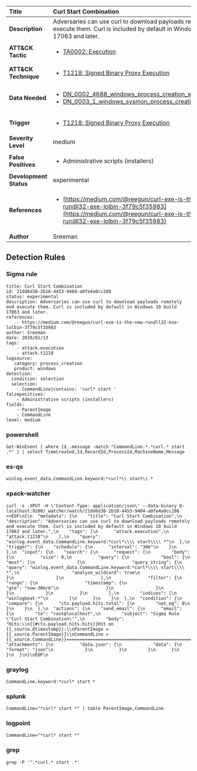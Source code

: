 | Title                    | Curl Start Combination       |
|:-------------------------|:------------------|
| **Description**          | Adversaries can use curl to download payloads remotely and execute them. Curl is included by default in Windows 10 build 17063 and later. |
| **ATT&amp;CK Tactic**    |  <ul><li>[TA0002: Execution](https://attack.mitre.org/tactics/TA0002)</li></ul>  |
| **ATT&amp;CK Technique** | <ul><li>[T1218: Signed Binary Proxy Execution](https://attack.mitre.org/techniques/T1218)</li></ul>  |
| **Data Needed**          | <ul><li>[DN_0002_4688_windows_process_creation_with_commandline](../Data_Needed/DN_0002_4688_windows_process_creation_with_commandline.md)</li><li>[DN_0003_1_windows_sysmon_process_creation](../Data_Needed/DN_0003_1_windows_sysmon_process_creation.md)</li></ul>  |
| **Trigger**              | <ul><li>[T1218: Signed Binary Proxy Execution](../Triggers/T1218.md)</li></ul>  |
| **Severity Level**       | medium |
| **False Positives**      | <ul><li>Administrative scripts (installers)</li></ul>  |
| **Development Status**   | experimental |
| **References**           | <ul><li>[https://medium.com/@reegun/curl-exe-is-the-new-rundll32-exe-lolbin-3f79c5f35983](https://medium.com/@reegun/curl-exe-is-the-new-rundll32-exe-lolbin-3f79c5f35983)</li></ul>  |
| **Author**               | Sreeman |


## Detection Rules

### Sigma rule

```
title: Curl Start Combination
id: 21dd6d38-2b18-4453-9404-a0fe4a0cc288
status: experimental
description: Adversaries can use curl to download payloads remotely and execute them. Curl is included by default in Windows 10 build 17063 and later.
references: 
    - https://medium.com/@reegun/curl-exe-is-the-new-rundll32-exe-lolbin-3f79c5f35983
author: Sreeman
date: 2020/01/13
tags:
    - attack.execution
    - attack.t1218
logsource:
   category: process_creation
   product: windows
detection:
  condition: selection
  selection:
      CommandLine|contains: 'curl* start '
falsepositives:
    - Administrative scripts (installers)
fields:
    - ParentImage
    - CommandLine
level: medium

```





### powershell
    
```
Get-WinEvent | where {$_.message -match "CommandLine.*.*curl.* start .*" } | select TimeCreated,Id,RecordId,ProcessId,MachineName,Message
```


### es-qs
    
```
winlog.event_data.CommandLine.keyword:*curl*\\ start\\ *
```


### xpack-watcher
    
```
curl -s -XPUT -H \'Content-Type: application/json\' --data-binary @- localhost:9200/_watcher/watch/21dd6d38-2b18-4453-9404-a0fe4a0cc288 <<EOF\n{\n  "metadata": {\n    "title": "Curl Start Combination",\n    "description": "Adversaries can use curl to download payloads remotely and execute them. Curl is included by default in Windows 10 build 17063 and later.",\n    "tags": [\n      "attack.execution",\n      "attack.t1218"\n    ],\n    "query": "winlog.event_data.CommandLine.keyword:*curl*\\\\ start\\\\ *"\n  },\n  "trigger": {\n    "schedule": {\n      "interval": "30m"\n    }\n  },\n  "input": {\n    "search": {\n      "request": {\n        "body": {\n          "size": 0,\n          "query": {\n            "bool": {\n              "must": [\n                {\n                  "query_string": {\n                    "query": "winlog.event_data.CommandLine.keyword:*curl*\\\\ start\\\\ *",\n                    "analyze_wildcard": true\n                  }\n                }\n              ],\n              "filter": {\n                "range": {\n                  "timestamp": {\n                    "gte": "now-30m/m"\n                  }\n                }\n              }\n            }\n          }\n        },\n        "indices": [\n          "winlogbeat-*"\n        ]\n      }\n    }\n  },\n  "condition": {\n    "compare": {\n      "ctx.payload.hits.total": {\n        "not_eq": 0\n      }\n    }\n  },\n  "actions": {\n    "send_email": {\n      "email": {\n        "to": "root@localhost",\n        "subject": "Sigma Rule \'Curl Start Combination\'",\n        "body": "Hits:\\n{{#ctx.payload.hits.hits}}Hit on {{_source.@timestamp}}:\\nParentImage = {{_source.ParentImage}}\\nCommandLine = {{_source.CommandLine}}================================================================================\\n{{/ctx.payload.hits.hits}}",\n        "attachments": {\n          "data.json": {\n            "data": {\n              "format": "json"\n            }\n          }\n        }\n      }\n    }\n  }\n}\nEOF\n
```


### graylog
    
```
CommandLine.keyword:*curl* start *
```


### splunk
    
```
CommandLine="*curl* start *" | table ParentImage,CommandLine
```


### logpoint
    
```
CommandLine="*curl* start *"
```


### grep
    
```
grep -P '^.*curl.* start .*'
```



